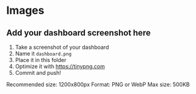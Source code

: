 # Images

## Add your dashboard screenshot here

1. Take a screenshot of your dashboard
2. Name it `dashboard.png`
3. Place it in this folder
4. Optimize it with https://tinypng.com
5. Commit and push!

Recommended size: 1200x800px
Format: PNG or WebP
Max size: 500KB
